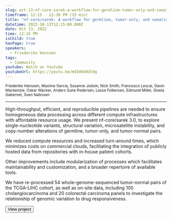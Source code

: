 ```yaml
---
slug: oct-13-nf-core-sarek-a-workflow-for-germline-tumor-only-and-somatic-analysis-of-ngs-data
timeframe: 12:15 - 12:30 PM (15 min)
title: "nf-core/sarek: A workflow for germline, tumor-only, and somatic analysis of NGS data"
datetime: 2022-10-13T12:15:00.000Z
date: Oct 13, 2022
time: 12:15 PM
isChild: true
hasPage: true
speakers:
  - Friederike Hanssen
tags:
  - Community
youtube: Watch on Youtube
youtubeUrl: https://youtu.be/m9IH8VHUl0g
---
```

<div className="mb-4">
  <small className="typo-small">
    Friederike Hanssen, Maxime Garcia, Susanne Jodoin, Nick Smith, Francesco Lescai, Gavin Mackenzie, Oskar Wacker, Anders Sune Pedersen, Lasse Folkersen, Edmund Miller, Gisela Gabernet, Sven Nahnsen
  </small>
</div>

<hr className="border-t border-gray-50 mb-4 opacity-20" />

High-throughput, efficient, and reproducible pipelines are needed to ensure homogeneous data processing across different compute infrastructures with affordable resource usage.
We present nf-core/sarek 3.0, to explore single-nucleotide variants, structural variation, microsatellite instability, and copy-number alterations of germline, tumor-only, and tumor-normal pairs.

We reduced compute resources and increased turn-around times, which minimizes costs on commercial clouds, facilitating the integration of publicly hosted data from repositories with in-house patient cohorts.

Other improvements include modularization of processes which facilitates maintainability and customization, and a broader repertoire of available tools.

We have re-processed 54 whole-genome-sequenced tumor-normal pairs of the TCGA-LIHC cohort, as well as on-site data, including 100 cholangiocarcinoma and 20 colorectal carcinoma panels to investigate the relationship of genomic variation to drug responsiveness.

<div>
  <Button to="https://github.com/nf-core/sarek/" variant="secondary" size="md" arrow>
    View project
  </Button>
</div>
